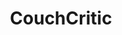 ---
title: CouchCritic
slug: couchcritic
projectType: UX/UI Design, iOS Development
featureBlockImage: CouchCritic_Mockup.png
featureBlockProjectDesc: An entire wedding planning marketplace matching planners with trusted vendors - all on in one iOS app.
heroFeaturedimage: CouchCritic_Mockup.png
heroBgImage: bg_top_couchcritic.png
fullImages: ['couchcritic_Lifestyle_img.png','styleguide-placeholder.png']
imageAlt: Image for CouchCritic
companyLogo: logo_couchcritic.png
videos: ['appstem_hero.mp4']
companyBlurb: ['CouchCritic','Hubbub, a Cambia Health company, developed a customizable corporate wellness program that seamlessly uses technology, activity trackers, targeted incentives and game mechanics to turn things we all need to be doing—like drinking more water or taking the stairs—into motivating challenges that help people achieve a healthier lifestyle. Their app aims to improve employee wellness while employers benefit from healthier and happier employees.']
bigPicture: ['Getting a group of friends together can be tough, but it’s especially hard when everyone in the group needs to sync up somewhere off-the-beaten-track, up in the mountains, or at a beach or lake. Ridey - one of the newest apps created by Apptem, was specifically designed to help people organize spontaneous surfing, mountain biking and paddle boarding trips with friends.','The app uses geo-mapping to help everyone in the group stay synced up on drive-times and expected party arrivals. Apptem is also handling the app launch, including App Store Optimization and marketing.']
whyAppstem: ['Messaging apps require heavy technical lifting, especially for functionality like turning messages off for individual users. It was a difficult technical challenge for even a highly experienced team. Appstem was chosen due to the team’s ability to provide these very specific technical messaging skills. The app was built on Firebase, Google’s mobile platform for developing high quality apps, a core expertise for the Appstem team.','Additionally, Appstem offered a critical component for any networking app needing to go viral: Launch services, including App Store Optimization (ASO), and market awareness to drive an early user-base. This turnkey approach was a very compelling factor in choosing Appstem’s team.']
challenges: ['Group messaging is often painful, bringing a continuous barrage of texts and beeping. Once you’re on a group text, you’re going to get every ping from everyone, regardless of whether you can make an event, need details, or need to focus on other things.','Ridey set out to alleviate the bombardment of continuous mobile text notifications typical of group gatherings. Apptem helped them focus on delivering a highly responsive messaging tool capable of being turned off as needed.']
devFeatures: [['Reviews.png','join the discussion what’s being watched','Discovering relevant challenges on the hubbub platform is as easy as taking a 5-minute quiz. By answering the hubbub360 players are given a curated set of challenges to help them achieve their wellness goals.'],['Watch_It.png','See where to stream ','Discovering relevant challenges on the hubbub platform is as easy as taking a 5-minute quiz. By answering the hubbub360 players are given a curated set of challenges to help them achieve their wellness goals.'],['Watchlist.png','Bookmark the shows you want to watch','Discovering relevant challenges on the hubbub platform is as easy as taking a 5-minute quiz. By answering the hubbub360 players are given a curated set of challenges to help them achieve their wellness goals.']]
developmentText: ['Appstem delivered a highly responsive app with a unique messaging experience that’s an order of magnitude better than texting a group of friends. (NOTE: we should add results of ASO/FB outreach).']
wireframeImages: ['Wireframes.png']
interactions: ['Interaction_Video.png','Interaction','Discovering relevant challenges on the hubbub platform is as easy as taking a 5-minute quiz. By answering the hubbub360 players are given a curated set of challenges to help them achieve their wellness goals.']
branding: [['Branding',['Couchcritic_branding_shape.png']],['Coloring',['Couchcritic_branding_white.png','Couchcritic_branding_black.png','Couchcritic_branding_pink.png','Couchcritic_branding_final.png']]]
---